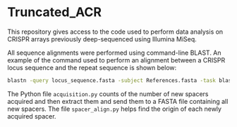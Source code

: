 # Truncated_ACR
This repository gives access to the code used to perform data analysis on CRISPR arrays previously deep-sequenced using Illumina MiSeq.

All sequence alignments were performed using command-line BLAST. An example of the command used to perform an alignment between a CRISPR locus sequence and the repeat sequence is shown below:
```bash
blastn -query locus_sequence.fasta -subject References.fasta -task blastn-short -ungapped -num_threads 32 -outfmt 6 -out locus_sequence.blastn
```

The Python file `acquisition.py` counts of the number of new spacers acquired and then extract them and send them to a FASTA file containing all new spacers. The file `spacer_align.py` helps find the origin of each newly acquired spacer. 
